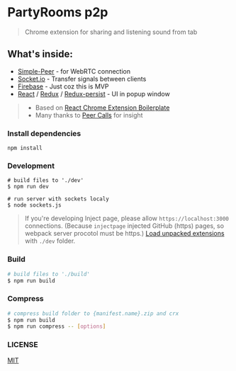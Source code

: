 # PartyRooms p2p

> Chrome extension for sharing and listening sound from tab

## What's inside:

 - [Simple-Peer](https://github.com/feross/simple-peer) - for WebRTC connection
 - [Socket.io](http://socket.io/) - Transfer signals between clients
 - [Firebase](https://firebase.google.com) - Just coz this is MVP
 - [React](https://github.com/facebook/react) / [Redux](https://github.com/reactjs/redux) / [Redux-persist](https://github.com/rt2zz/redux-persist) - UI in popup window


> - Based on [React Chrome Extension Boilerplate](https://github.com/jhen0409/react-chrome-extension-boilerplate)
> - Many thanks to [Peer Calls](https://github.com/jeremija/peer-calls) for insight

### Install dependencies
```
npm install
```

### Development

```
# build files to './dev'
$ npm run dev

# run server with sockets localy
$ node sockets.js
```

> If you're developing Inject page, please allow `https://localhost:3000` connections. (Because `injectpage` injected GitHub (https) pages, so webpack server procotol must be https.)
> [Load unpacked extensions](https://developer.chrome.com/extensions/getstarted#unpacked) with `./dev` folder.

### Build

```bash
# build files to './build'
$ npm run build
```

### Compress

```bash
# compress build folder to {manifest.name}.zip and crx
$ npm run build
$ npm run compress -- [options]
```

### LICENSE

[MIT](LICENSE)

